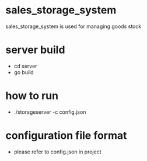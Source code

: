 # sales_storage_system
sales_storage_system is used for managing goods stock 

# server  build
- cd server
- go build

# how to run
- ./storageserver -c config.json

# configuration file format
- please refer to config.json in project


